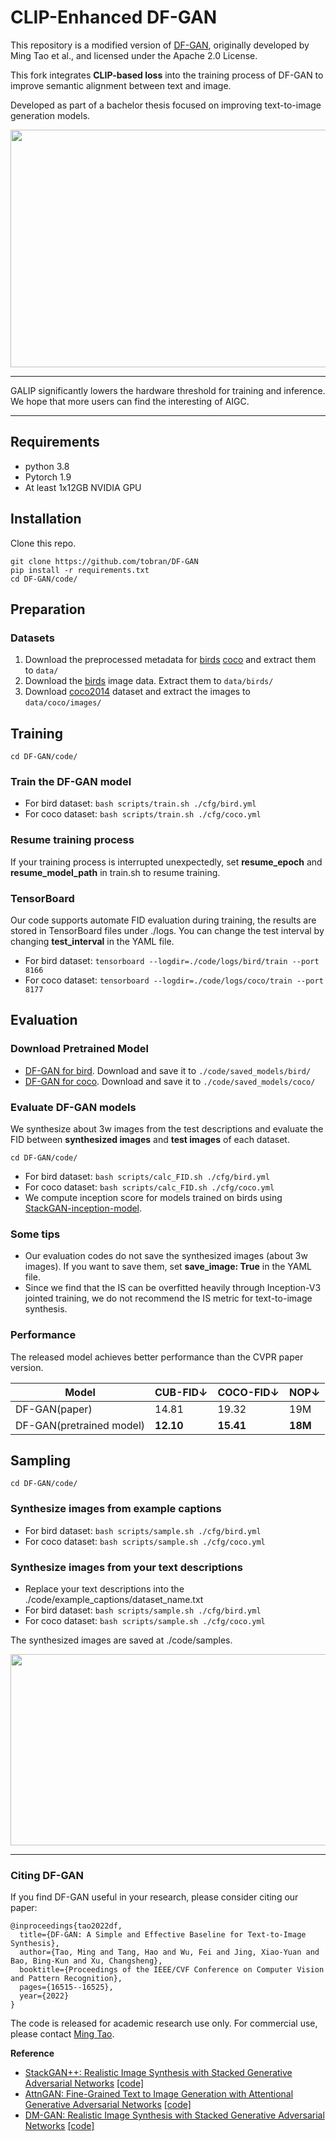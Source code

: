 # CLIP-Enhanced DF-GAN

This repository is a modified version of [DF-GAN](https://github.com/tobran/DF-GAN), originally developed by Ming Tao et al., and licensed under the Apache 2.0 License.

This fork integrates **CLIP-based loss** into the training process of DF-GAN to improve semantic alignment between text and image.

Developed as part of a bachelor thesis focused on improving text-to-image generation models.

<img src="framework.png" width="804px" height="380px"/>

---

GALIP significantly lowers the hardware threshold for training and inference. We hope that more users can find the interesting of AIGC.

---

## Requirements

- python 3.8
- Pytorch 1.9
- At least 1x12GB NVIDIA GPU

## Installation

Clone this repo.

```
git clone https://github.com/tobran/DF-GAN
pip install -r requirements.txt
cd DF-GAN/code/
```

## Preparation

### Datasets

1. Download the preprocessed metadata for [birds](https://drive.google.com/file/d/1I6ybkR7L64K8hZOraEZDuHh0cCJw5OUj/view?usp=sharing) [coco](https://drive.google.com/file/d/15Fw-gErCEArOFykW3YTnLKpRcPgI_3AB/view?usp=sharing) and extract them to `data/`
2. Download the [birds](http://www.vision.caltech.edu/visipedia/CUB-200-2011.html) image data. Extract them to `data/birds/`
3. Download [coco2014](http://cocodataset.org/#download) dataset and extract the images to `data/coco/images/`

## Training

```
cd DF-GAN/code/
```

### Train the DF-GAN model

- For bird dataset: `bash scripts/train.sh ./cfg/bird.yml`
- For coco dataset: `bash scripts/train.sh ./cfg/coco.yml`

### Resume training process

If your training process is interrupted unexpectedly, set **resume_epoch** and **resume_model_path** in train.sh to resume training.

### TensorBoard

Our code supports automate FID evaluation during training, the results are stored in TensorBoard files under ./logs. You can change the test interval by changing **test_interval** in the YAML file.

- For bird dataset: `tensorboard --logdir=./code/logs/bird/train --port 8166`
- For coco dataset: `tensorboard --logdir=./code/logs/coco/train --port 8177`

## Evaluation

### Download Pretrained Model

- [DF-GAN for bird](https://drive.google.com/file/d/1rzfcCvGwU8vLCrn5reWxmrAMms6WQGA6/view?usp=sharing). Download and save it to `./code/saved_models/bird/`
- [DF-GAN for coco](https://drive.google.com/file/d/1e_AwWxbClxipEnasfz_QrhmLlv2-Vpyq/view?usp=sharing). Download and save it to `./code/saved_models/coco/`

### Evaluate DF-GAN models

We synthesize about 3w images from the test descriptions and evaluate the FID between **synthesized images** and **test images** of each dataset.

```
cd DF-GAN/code/
```

- For bird dataset: `bash scripts/calc_FID.sh ./cfg/bird.yml`
- For coco dataset: `bash scripts/calc_FID.sh ./cfg/coco.yml`
- We compute inception score for models trained on birds using [StackGAN-inception-model](https://github.com/hanzhanggit/StackGAN-inception-model).

### Some tips

- Our evaluation codes do not save the synthesized images (about 3w images). If you want to save them, set **save_image: True** in the YAML file.
- Since we find that the IS can be overfitted heavily through Inception-V3 jointed training, we do not recommend the IS metric for text-to-image synthesis.

### Performance

The released model achieves better performance than the CVPR paper version.

| Model                    | CUB-FID↓  | COCO-FID↓ | NOP↓    |
| ------------------------ | --------- | --------- | ------- |
| DF-GAN(paper)            | 14.81     | 19.32     | 19M     |
| DF-GAN(pretrained model) | **12.10** | **15.41** | **18M** |

## Sampling

```
cd DF-GAN/code/
```

### Synthesize images from example captions

- For bird dataset: `bash scripts/sample.sh ./cfg/bird.yml`
- For coco dataset: `bash scripts/sample.sh ./cfg/coco.yml`

### Synthesize images from your text descriptions

- Replace your text descriptions into the ./code/example_captions/dataset_name.txt
- For bird dataset: `bash scripts/sample.sh ./cfg/bird.yml`
- For coco dataset: `bash scripts/sample.sh ./cfg/coco.yml`

The synthesized images are saved at ./code/samples.

<img src="selected_samples.jpg" width="804px" height="306px"/>

---

### Citing DF-GAN

If you find DF-GAN useful in your research, please consider citing our paper:

```
@inproceedings{tao2022df,
  title={DF-GAN: A Simple and Effective Baseline for Text-to-Image Synthesis},
  author={Tao, Ming and Tang, Hao and Wu, Fei and Jing, Xiao-Yuan and Bao, Bing-Kun and Xu, Changsheng},
  booktitle={Proceedings of the IEEE/CVF Conference on Computer Vision and Pattern Recognition},
  pages={16515--16525},
  year={2022}
}
```

The code is released for academic research use only. For commercial use, please contact [Ming Tao](mingtao2000@126.com).

**Reference**

- [StackGAN++: Realistic Image Synthesis with Stacked Generative Adversarial Networks](https://arxiv.org/abs/1710.10916) [[code]](https://github.com/hanzhanggit/StackGAN-v2)
- [AttnGAN: Fine-Grained Text to Image Generation with Attentional Generative Adversarial Networks](https://openaccess.thecvf.com/content_cvpr_2018/papers/Xu_AttnGAN_Fine-Grained_Text_CVPR_2018_paper.pdf) [[code]](https://github.com/taoxugit/AttnGAN)
- [DM-GAN: Realistic Image Synthesis with Stacked Generative Adversarial Networks](https://arxiv.org/abs/1904.01310) [[code]](https://github.com/MinfengZhu/DM-GAN)
